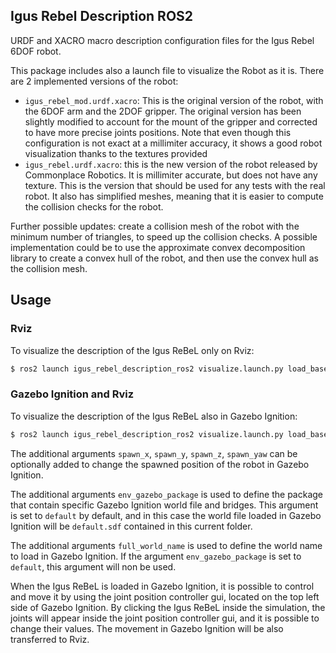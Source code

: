 ## Igus Rebel Description ROS2

URDF and XACRO macro description configuration files for the Igus Rebel 6DOF robot.

This package includes also a launch file to visualize the Robot as it is. There are 2 implemented versions of the robot:
- `igus_rebel_mod.urdf.xacro`: This is the original version of the robot, with the 6DOF arm and the 2DOF gripper. The original version has been slightly modified to account for the mount of the gripper and corrected to have more precise joints positions. Note that even though this configuration is not exact at a millimiter accuracy, it shows a good robot visualization thanks to the textures provided
- `igus_rebel.urdf.xacro`: this is the new version of the robot released by Commonplace Robotics. It is millimiter accurate, but does not have any texture. This is the version that should be used for any tests with the real robot. It also has simplified meshes, meaning that it is easier to compute the collision checks for the robot.

Further possible updates: create a collision mesh of the robot with the minimum number of triangles, to speed up the collision checks. A possible implementation could be to use the approximate convex decomposition library to create a convex hull of the robot, and then use the convex hull as the collision mesh.


## Usage

### Rviz

To visualize the description of the Igus ReBeL only on Rviz:

```bash
$ ros2 launch igus_rebel_description_ros2 visualize.launch.py load_base:=false mount:=none end_effector:=none camera:=none
```


### Gazebo Ignition and Rviz

To visualize the description of the Igus ReBeL also in Gazebo Ignition:

```bash
$ ros2 launch igus_rebel_description_ros2 visualize.launch.py load_base:=false mount:=none end_effector:=none camera:=none load_gazebo:=true
```
The additional arguments `spawn_x`, `spawn_y`, `spawn_z`, `spawn_yaw` can be optionally added to change the spawned position of the robot in Gazebo Ignition.

The additional arguments `env_gazebo_package` is used to define the package that contain specific Gazebo Ignition world file and bridges. This argument is set to `default` by default, and in this case the world file loaded in Gazebo Ignition will be `default.sdf` contained in this current folder.

The additional arguments `full_world_name` is used to define the world name to load in Gazebo Ignition. If the argument `env_gazebo_package` is set to `default`, this argument will non be used.


When the Igus ReBeL is loaded in Gazebo Ignition, it is possible to control and move it by using the joint position controller gui, located on the top left side of Gazebo Ignition. By clicking the Igus ReBeL inside the simulation, the joints will appear inside the joint position controller gui, and it is possible to change their values. The movement in Gazebo Ignition will be also transferred to Rviz.